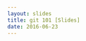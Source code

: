 ```yaml
---
layout: slides
title: git 101 [Slides]
date: 2016-06-23
---
```

<script type="text/template" description="Keep script tag here to avoid markdown being translated by jekyll. reveal.js will compile it.">
# git 101
<br>
by Charles Liu

Note: This is a speaker note

<hslide>
## Agenda

* 什么是版本管理
* git vs 网盘 & others
* git客户端环境配置 (win, mac & linux)
* 常用命令

<hslide>

<section data-background="#4d7e65" data-background-transition="zoom">
    <h2>Marvelous List</h2>
    <ul>
        <li>No order here</li>
        <li>Or here</li>
        <li>Or here</li>
        <li>Or here</li>
    </ul>
</section>

<hslide>


## 什么是版本管理
> 版本控制是对文档, 程序等信息集合**变化**的管理.

<note-section
data='!["image demo"]({{site.baseurl}}/images/scribble.png "Optional title")' />

Note: Version control is the management of changes to documents, computer programs, large web sites, and other collections of information.

<vslide>

版本1
<vslide>

版本2

<hslide>

# Windows环境

![][img-cygwin9]
[img-cygwin9]: http://7xpcsj.com1.z0.glb.clouddn.com/cygwin9.png

<hslide>
Resources:
* http://learngitbranching.js.org/
* https://try.github.io/levels/1/challenges/1

</script>